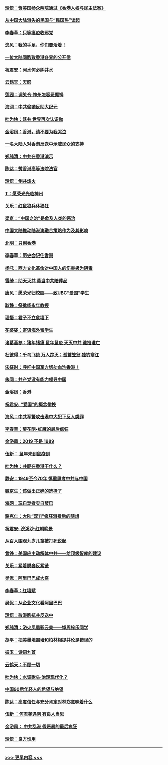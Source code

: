 #### [理悟：贺美国参众两院通过《香港人权与民主法案》](../pages/nsc993/n11678104.md?t=11251244) 
#### [从中国大陆消失的民国与“民国热”谈起](../pages/nsc993/n11678075.md?t=11251244) 
#### [李春草：只等瘟疫收邪党](../pages/nsc993/n11677308.md?t=11251244) 
#### [逸风：我的手足，你们要活着！](../pages/nsc993/n11676352.md?t=11251244) 
#### [一位大陆同胞致香港各界的公开信](../pages/nsc993/n11675761.md?t=11251244) 
#### [祝君安：河水何必妒井水](../pages/nsc993/n11675746.md?t=11251244) 
#### [云鹤天：天怒](../pages/nsc993/n11675718.md?t=11251244) 
#### [莲园：调笑令‧神州怎容恶魔祸](../pages/nsc993/n11675648.md?t=11251244) 
#### [海网：中共偷袭反助大纪元](../pages/nsc993/n11673515.md?t=11251244) 
#### [吐为快：妖共 世界再次认识你](../pages/nsc993/n11673506.md?t=11251244) 
#### [金浴凤：香港，请不要为我哭泣](../pages/nsc993/n11673248.md?t=11251244) 
#### [一名大陆人对香港反送中示威民众的支持](../pages/nsc993/n11672615.md?t=11251244) 
#### [郑纯清：中共在香港演示](../pages/nsc993/n11670539.md?t=11251244) 
#### [陈达：赞香港高等法院法官](../pages/nsc993/n11669542.md?t=11251244) 
#### [理悟：倒共烽火](../pages/nsc993/n11668844.md?t=11251244) 
#### [T：愿荣光光临神州](../pages/nsc993/n11668421.md?t=11251244) 
#### [关乐：红鼠狼兵休猖狂](../pages/nsc993/n11668378.md?t=11251244) 
#### [梁京：“中国之治”是危及人类的恶治](../pages/nsc993/n11668328.md?t=11251244) 
#### [中国大陆推动陆港澳融合策略作为及其影响](../pages/nsc993/n11668157.md?t=11251244) 
#### [北明：只剩香港](../pages/nsc993/n11668002.md?t=11251244) 
#### [李春草：历史会记住香港](../pages/nsc993/n11667927.md?t=11251244) 
#### [杨吒：西方文化革命对中国人的伤害极为阴毒](../pages/nsc993/n11664521.md?t=11251244) 
#### [雪绮：助天灭共 莫当中共陪葬品](../pages/nsc993/n11662650.md?t=11251244) 
#### [唐风：愿荣光归校园——致UBC“爱国”学生](../pages/nsc993/n11662194.md?t=11251244) 
#### [耿静：祭奠杨永年教授](../pages/nsc993/n11662514.md?t=11251244) 
#### [理悟：君子不立危墙下](../pages/nsc993/n11662172.md?t=11251244) 
#### [花婆娑：寄语海外留学生](../pages/nsc993/n11662121.md?t=11251244) 
#### [诸葛高参：猪年猪瘟 鼠年鼠疫 天灭中共 谁挡谁亡](../pages/nsc993/n11661980.md?t=11251244) 
#### [杜彼得：千鸟飞绝 万人踪灭；孤蓑笠翁 独钓寒江](../pages/nsc993/n11661170.md?t=11251244) 
#### [宋征时：呼吁中国军方切勿血洗香港！](../pages/nsc993/n11415318.md?t=11251244) 
#### [朱同：共产党没有能力领导中国](../pages/nsc993/n11660421.md?t=11251244) 
#### [金浴凤：香港](../pages/nsc993/n11660419.md?t=11251244) 
#### [祝君安: “爱国”的概念偷换](../pages/nsc993/n11659706.md?t=11251244) 
#### [海风：中共军警攻击港中大犯下反人类罪](../pages/nsc993/n11659632.md?t=11251244) 
#### [李春草：醉花阴•红魔的最后疯狂](../pages/nsc993/n11659287.md?t=11251244) 
#### [金浴凤：2019 不是 1989](../pages/nsc993/n11657663.md?t=11251244) 
#### [伍新： 鼠年未到鼠疫到](../pages/nsc993/n11655098.md?t=11251244) 
#### [吐为快：共匪在香港干什么？](../pages/nsc993/n11654891.md?t=11251244) 
#### [静安：1949至今70年 慎重思考中共与中国](../pages/nsc993/n11651244.md?t=11251244) 
#### [魏京生：该做出正确的选择了](../pages/nsc993/n11653084.md?t=11251244) 
#### [海网：玩自焚者实自焚已](../pages/nsc993/n11652423.md?t=11251244) 
#### [骆克仁：大陆“双11”疯狂消费后的随想](../pages/nsc993/n11652305.md?t=11251244) 
#### [祝君安: 浣溪沙·红朝晚景](../pages/nsc993/n11652258.md?t=11251244) 
#### [从百人围观九岁儿童被打死说起](../pages/nsc993/n11651030.md?t=11251244) 
#### [曾铮：美国应主动解体中共——给顶级智库的建议](../pages/nsc993/n11649888.md?t=11251244) 
#### [关乐：紧着脱套反紧链](../pages/nsc993/n11649069.md?t=11251244) 
#### [吴侃：阿里巴巴成大盗](../pages/nsc993/n11645523.md?t=11251244) 
#### [李春草：红墙赋](../pages/nsc993/n11646389.md?t=11251244) 
#### [吴侃：从企业文化看阿里巴巴](../pages/nsc993/n11645476.md?t=11251244) 
#### [理悟：敬港胞抗共反送中](../pages/nsc993/n11645466.md?t=11251244) 
#### [郑纯清：浴火凤凰彩云美——悼周梓乐同学](../pages/nsc993/n11645155.md?t=11251244) 
#### [胡平：把美墨境围墙和柏林相提并论是错误的](../pages/nsc993/n11645134.md?t=11251244) 
#### [振玉：诗词九首](../pages/nsc993/n11644081.md?t=11251244) 
#### [云鹤天：不顾一切](../pages/nsc993/n11643508.md?t=11251244) 
#### [吐为快：水调歌头·治理现代化？](../pages/nsc993/n11643485.md?t=11251244) 
#### [中国90后年轻人的希望与绝望](../pages/nsc993/n11642317.md?t=11251244) 
#### [陈达：高度信任与充分肯定对林郑意味着什么](../pages/nsc993/n11641441.md?t=11251244) 
#### [伍新 ：何君尧遇刺 有良人当思](../pages/nsc993/n11641503.md?t=11251244) 
#### [金浴凤： 中共乱港  假恶暴的最后疯狂](../pages/nsc993/n11641495.md?t=11251244) 
#### [理悟：良方谁用](../pages/nsc993/n11641463.md?t=11251244) 

----
#### [ >>> 更早内容 <<< ](../indexes/nsc993-earlier.md)
